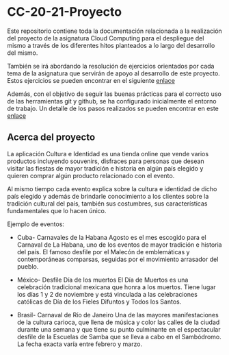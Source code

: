 # CC-20-21-Proyecto

Este repositorio contiene toda la documentación relacionada a la realización del proyecto de la asignatura Cloud Computing para el despliegue del mismo a través de los diferentes hitos planteados a lo largo del desarrollo del mismo. 

También se irá abordando la resolución de ejercicios orientados por cada tema de la asignatura que servirán de apoyo al desarrollo de este proyecto. Estos ejercicios se pueden encontrar en el siguiente [enlace](https://github.com/ccvaillant1992/CC-20-21-Ejercicios) 

Además, con el objetivo de seguir las buenas prácticas para el correcto uso de las herramientas git y github, se ha configurado inicialmente el entorno de trabajo. Un detalle de los pasos realizados se pueden encontrar en este [enlace](https://github.com/ccvaillant1992/CC-20-21-Proyecto/blob/master/docs/Inicio-EntornoTrabajo.md) 

## Acerca del proyecto

La aplicación Cultura e Identidad es una tienda online que vende varios productos incluyendo souvenirs, disfraces para personas que desean visitar las fiestas de mayor tradición e historia en algún país elegido y quieren comprar algún producto relacionado con el evento.

Al mismo tiempo cada evento explica sobre la cultura e identidad de dicho país elegido y además de brindarle conocimiento a los clientes sobre la tradición cultural del país, también sus costumbres, sus características fundamentales que lo hacen único.

Ejemplo de eventos:

- Cuba- Carnavales de la Habana
Agosto es el mes escogido para el Carnaval de La Habana, uno de los eventos de mayor tradición e historia del país. El famoso desfile por el Malecón de emblemáticas y contemporáneas comparsas, seguidas por el movimiento arrasador del pueblo.

- México- Desfile Día de los muertos
El  Día de Muertos es una celebración tradicional mexicana que honra a los muertos. Tiene lugar los días 1 y 2 de noviembre y está vinculada a las celebraciones católicas de Día de los Fieles Difuntos y Todos los Santos.

- Brasil- Carnaval de Río de Janeiro 
Una de las mayores manifestaciones de la cultura carioca, que llena de música y color las calles de la ciudad durante una semana y que tiene su punto culminante en el espectacular desfile de la Escuelas de Samba que se lleva a cabo en el Sambódromo. La fecha exacta varía entre febrero y marzo.


